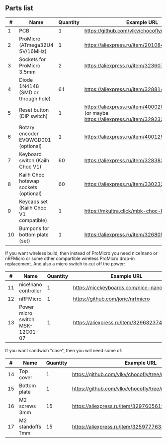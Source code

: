 ## Parts list

| #  | Name                                       | Quantity | Example URL                                           |
|----|--------------------------------------------|----------|-------------------------------------------------------|
| 1  | PCB                                        | 1        | https://github.com/vlkv/chocofly/tree/master/pcb      |
| 2  | ProMicro (ATmega32U4 5V/16MHz)             | 1        | https://aliexpress.ru/item/2010847161.html            |
| 3  | Sockets for ProMicro 3.5mm                 | 2        | https://aliexpress.ru/item/32360715483.html           |
| 4  | Diode 1N4148 (SMD or through hole)         | 61       | https://aliexpress.ru/item/32881432301.html           |
| 5  | Reset button (DIP switch)                  | 1        | https://aliexpress.ru/item/4000209910403.html (or maybe https://aliexpress.ru/item/32923215854.html)         |
| 6  | Rotary encoder EVQWGD001 (optional)        | 1        | https://aliexpress.ru/item/4001293888953.html         |
| 7  | Keyboard switch (Kailh Choc V1)            | 60       | https://aliexpress.ru/item/32838369089.html           |
| 8  | Kailh Choc hotswap sockets (optional)      | 60       | https://aliexpress.ru/item/33023283633.html           |
| 9  | Keycaps set (Kailh Choc V1 compatible)     | 1        | https://mkultra.click/mbk-choc-keycaps                |
| 10 | Bumpons for bottom plate (set)             | 1        | https://aliexpress.ru/item/32680543746.html           |


If you want wireless build, then instead of ProMicro you need nice!nano or
nRFMicro or some other compartible wireless ProMicro drop-in replacement. And also a micro switch to cut off the power:

| #  | Name                                       | Quantity | Example URL                                           |
|----|--------------------------------------------|----------|-------------------------------------------------------|
| 11 | nice!nano controller                       | 1        | https://nicekeyboards.com/nice-nano                   |
| 12 | nRFMicro                                   | 1        | https://github.com/joric/nrfmicro                     |
| 13 | Power micro switch MSK-12C01-07            | 1        | https://aliexpress.ru/item/32963237441.html           |


If you want sandwich "case", then you will need some of:

| #  | Name                                       | Quantity | Example URL                                               |
|----|--------------------------------------------|----------|-----------------------------------------------------------|
| 14 | Top cover                                  | 1        | https://github.com/vlkv/chocofly/tree/master/top_cover    |
| 15 | Bottom plate                               | 1        | https://github.com/vlkv/chocofly/tree/master/bottom_plate |
| 16 | M2 screws 3mm                              | 15       | https://aliexpress.ru/item/32976056190.html               |
| 17 | M2 standoffs ?mm                           | 15       | https://aliexpress.ru/item/32597776358.html               |

